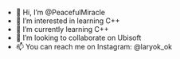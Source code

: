 - 👋 Hi, I’m @PeacefulMiracle
- 👀 I’m interested in learning C++
- 🌱 I’m currently learning С++
- 💞️ I’m looking to collaborate on Ubisoft
- 📫 You can reach me on Instagram: @laryok_ok
